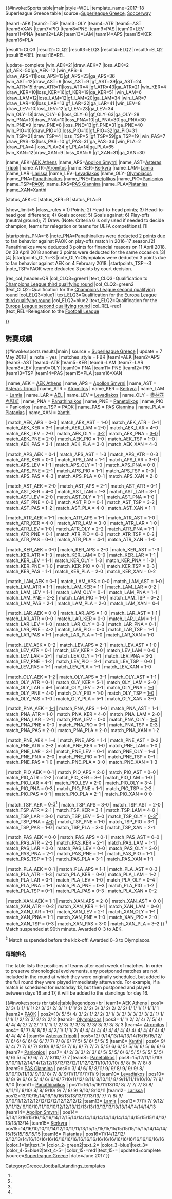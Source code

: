 </noinclude>{{\#invoke:Sports table|main|style=WDL
|template_name=2017–18 Superleague Greece table |source=[Superleague
Greece](http://superleaguegreece.net/en/scoreboard/2017-2018-superleague-70),
[Soccerway](https://int.soccerway.com/national/greece/super-league/20172018/regular-season/r42568/)

|team1=AEK |team2=TSP |team3=OLY |team4=ATR |team5=AST |team6=XAN
|team7=PIO |team8=PNE |team9=PAS |team10=LEV |team11=PNA |team12=LAR
|team13=LAM |team14=APS |team15=KER |team16=PLA

|result1=CLQ3 |result2=CLQ2 |result3=ELQ3 |result4=ELQ2 |result5=ELQ2
|result15=REL |result16=REL

|update=complete |win_AEK=21|draw_AEK=7 |loss_AEK=2
|gf_AEK=50|ga_AEK=12 |win_APS=6
|draw_APS=11|loss_APS=13|gf_APS=23|ga_APS=36
|win_AST=12|draw_AST=9 |loss_AST=9 |gf_AST=39|ga_AST=24
|win_ATR=15|draw_ATR=11|loss_ATR=4 |gf_ATR=43|ga_ATR=21 |win_KER=4
|draw_KER=10|loss_KER=16|gf_KER=19|ga_KER=51 |win_LAM=6
|draw_LAM=12|loss_LAM=12|gf_LAM=20|ga_LAM=34 |win_LAR=7
|draw_LAR=10|loss_LAR=13|gf_LAR=22|ga_LAR=41 |win_LEV=8
|draw_LEV=10|loss_LEV=12|gf_LEV=23|ga_LEV=34
|win_OLY=18|draw_OLY=6 |loss_OLY=6 |gf_OLY=63|ga_OLY=28
|win_PNA=10|draw_PNA=10|loss_PNA=10|gf_PNA=30|ga_PNA=30 |win_PNE=9
|draw_PNE=8 |loss_PNE=13|gf_PNE=31|ga_PNE=40
|win_PIO=10|draw_PIO=10|loss_PIO=10|gf_PIO=32|ga_PIO=31
|win_TSP=21|draw_TSP=4 |loss_TSP=5 |gf_TSP=59|ga_TSP=19 |win_PAS=7
|draw_PAS=13|loss_PAS=10|gf_PAS=31|ga_PAS=34 |win_PLA=2
|draw_PLA=4 |loss_PLA=24|gf_PLA=14|ga_PLA=65
|win_XAN=12|draw_XAN=9 |loss_XAN=9 |gf_XAN=31|ga_XAN=30

|name_AEK=[AEK
Athens](https://zh.wikipedia.org/wiki/AEK_Athens_F.C. "wikilink")
|name_APS=[Apollon
Smyrni](https://zh.wikipedia.org/wiki/Apollon_Smyrni_F.C. "wikilink")
|name_AST=[Asteras
Tripoli](https://zh.wikipedia.org/wiki/Asteras_Tripoli_F.C. "wikilink")
|name_ATR=[Atromitos](https://zh.wikipedia.org/wiki/Atromitos_F.C. "wikilink")
|name_KER=[Kerkyra](https://zh.wikipedia.org/wiki/PAE_Kerkyra "wikilink")
|name_LAM=[Lamia](https://zh.wikipedia.org/wiki/Lamia_F.C. "wikilink")
|name_LAR=[Larissa](https://zh.wikipedia.org/wiki/Athlitiki_Enosi_Larissa_F.C. "wikilink")
|name_LEV=[Levadiakos](https://zh.wikipedia.org/wiki/Levadiakos_F.C. "wikilink")
|name_OLY=[Olympiacos](https://zh.wikipedia.org/wiki/Olympiacos_F.C. "wikilink")
|name_PNA=[Panathinaikos](https://zh.wikipedia.org/wiki/Panathinaikos_F.C. "wikilink")
|name_PNE=[Panetolikos](https://zh.wikipedia.org/wiki/Panetolikos_F.C. "wikilink")
|name_PIO=[Panionios](https://zh.wikipedia.org/wiki/Panionios_F.C. "wikilink")
|name_TSP=[PAOK](https://zh.wikipedia.org/wiki/PAOK_FC "wikilink")
|name_PAS=[PAS
Giannina](https://zh.wikipedia.org/wiki/PAS_Giannina_F.C. "wikilink")
|name_PLA=[Platanias](https://zh.wikipedia.org/wiki/Platanias_F.C. "wikilink")
|name_XAN=[Xanthi](https://zh.wikipedia.org/wiki/Xanthi_F.C. "wikilink")

|status_AEK=C |status_KER=R |status_PLA=R

|show_limit=5 |class_rules = 1) Points; 2) Head-to-head points; 3)
Head-to-head goal difference; 4) Goals scored; 5) Goals against; 6)
Play-offs (neutral ground); 7) Draw.
(Note: Criteria 6 is only used if needed to decide champion, teams for
relegation or teams for UEFA competitions).\[1\]

|startpoints_PNA=-8 |note_PNA=Panathinaikos were deducted 2 points due
to fan behavior against PAOK on play-offs match in 2016–17
season.\[2\]
Panathinaikos were deducted 3 points for financial reasons on 11 April
2018. On 23 April 2018 another 3 points were deducted for the same
occasion.\[3\]\[4\] |startpoints_OLY=-3 |note_OLY=Olympiakos were
deducted 3 points due to fan behavior against AEK on 4 February 2018.
|startpoints_TSP=-3 |note_TSP=PAOK were deducted 3 points by court
decision.

|res_col_header=QR |col_CLQ3=green1 |text_CLQ3=Qualification to
[Champions League third qualifying
round](https://zh.wikipedia.org/wiki/2018–19_UEFA_Champions_League#Third_qualifying_round "wikilink")
|col_CLQ2=green2 |text_CLQ2=Qualification for the [Champions League
second qualifying
round](https://zh.wikipedia.org/wiki/2018–19_UEFA_Champions_League#Second_qualifying_round "wikilink")
|col_ELQ3=blue1 |text_ELQ3=Qualification for the [Europa League third
qualifying
round](https://zh.wikipedia.org/wiki/2018–19_UEFA_Europa_League#Third_qualifying_round "wikilink")
|col_ELQ2=blue2 |text_ELQ2=Qualification for the [Europa League second
qualifying
round](https://zh.wikipedia.org/wiki/2018–19_UEFA_Europa_League#Second_qualifying_round "wikilink")
|col_REL=red1 |text_REL=Relegation to the [Football
League](https://zh.wikipedia.org/wiki/2018–19_Football_League_\(Greece\) "wikilink")

}}<noinclude>  </noinclude>

## 對賽成績

{{\#invoke:sports results|main | source = [Superleague
Greece](http://www.superleaguegreece.net/en/schedule/2017-2018-16) |
update = 7 May 2018 | a_note = yes | matches_style = FBR |team1=AEK
|team2=APS |team3=AST |team4=ATR |team5=KER |team6=LAM |team7=LAR
|team8=LEV |team9=OLY |team10= PNA |team11= PNE |team12= PIO |team13=TSP
|team14=PAS |team15=PLA |team16=XAN

| name_AEK = [AEK
Athens](https://zh.wikipedia.org/wiki/AEK雅典 "wikilink") | name_APS
= [Apollon
Smyrni](https://zh.wikipedia.org/wiki/Apollon_Smyrni_F.C. "wikilink") |
name_AST = [Asteras
Tripoli](https://zh.wikipedia.org/wiki/Asteras_Tripoli_F.C. "wikilink")
| name_ATR =
[Atromitos](https://zh.wikipedia.org/wiki/Atromitos_F.C. "wikilink") |
name_KER =
[Kerkyra](https://zh.wikipedia.org/wiki/PAE_Kerkyra "wikilink") |
name_LAM = [Lamia](https://zh.wikipedia.org/wiki/Lamia_F.C. "wikilink")
| name_LAR =
[AEL](https://zh.wikipedia.org/wiki/Athlitiki_Enosi_Larissa_F.C. "wikilink")
| name_LEV =
[Levadiakos](https://zh.wikipedia.org/wiki/Levadiakos_F.C. "wikilink") |
name_OLY =
[奧林匹克科斯](https://zh.wikipedia.org/wiki/奧林匹克科斯足球俱樂部 "wikilink")
| name_PNA =
[Panathinaikos](https://zh.wikipedia.org/wiki/Panathinaikos_F.C. "wikilink")
| name_PNE =
[Panetolikos](https://zh.wikipedia.org/wiki/Panetolikos_F.C. "wikilink")
| name_PIO =
[Panionios](https://zh.wikipedia.org/wiki/Panionios_G.S.S. "wikilink") |
name_TSP = [PAOK](https://zh.wikipedia.org/wiki/PAOK_FC "wikilink") |
name_PAS = [PAS
Giannina](https://zh.wikipedia.org/wiki/PAS_Giannina_F.C. "wikilink") |
name_PLA =
[Platanias](https://zh.wikipedia.org/wiki/Platanias_F.C. "wikilink") |
name_XAN =
[Xanthi](https://zh.wikipedia.org/wiki/Xanthi_F.C. "wikilink")

| match_AEK_APS = 0–0 | match_AEK_AST = 1–0 | match_AEK_ATR = 0–1
| match_AEK_KER = 3–1 | match_AEK_LAM = 2–0 | match_AEK_LAR = 4–0
| match_AEK_LEV = 2-0 | match_AEK_OLY =
[3-2](https://zh.wikipedia.org/wiki/Olympiacos–A.E.K._rivalry "wikilink")
| match_AEK_PNA =
[3–0](https://zh.wikipedia.org/wiki/A.E.K.–Panathinaikos_rivalry "wikilink")
| match_AEK_PNE = 2–0 | match_AEK_PIO = 1–0 | match_AEK_TSP =
[1–0](https://zh.wikipedia.org/wiki/Double-headed_eagles_derby "wikilink")
| match_AEK_PAS = 3-1 | match_AEK_PLA = 3-0 | match_AEK_XAN = 4-0

| match_APS_AEK = 0-1 | match_APS_AST = 1-3 | match_APS_ATR = 0-3
| match_APS_KER = 0-0 | match_APS_LAM = 1-1 | match_APS_LAR = 3-0
| match_APS_LEV = 1-1 | match_APS_OLY = 1-0 | match_APS_PNA = 0-0
| match_APS_PNE = 2-1 | match_APS_PIO = 1–1 | match_APS_TSP = 0-0
| match_APS_PAS = 4–3 | match_APS_PLA = 0–1 | match_APS_XAN = 2-0

| match_AST_AEK = 2-0 | match_AST_APS = 2-1 | match_AST_ATR = 0-1
| match_AST_KER = 4–0 | match_AST_LAM = 1–3 | match_AST_LAR = 3-1
| match_AST_LEV = 2-0 | match_AST_OLY = 1-1 | match_AST_PNA = 1-0
| match_AST_PNE = 0-0 | match_AST_PIO = 0-1 | match_AST_TSP = 3-2
| match_AST_PAS = 1–2 | match_AST_PLA = 4-0 | match_AST_XAN = 1-1

| match_ATR_AEK = 1–1 | match_ATR_APS = 1–1 | match_ATR_AST = 1-0
| match_ATR_KER = 4-0 | match_ATR_LAM = 3–0 | match_ATR_LAR = 1-0
| match_ATR_LEV = 1-0 | match_ATR_OLY = 2–2 | match_ATR_PNA = 1-1
| match_ATR_PNE = 0-1 | match_ATR_PIO = 0–0 | match_ATR_TSP = 0-2
| match_ATR_PAS = 0–0 | match_ATR_PLA = 4-1 | match_ATR_XAN = 1-0

| match_KER_AEK = 0-0 | match_KER_APS = 2-0 | match_KER_AST = 1-3
| match_KER_ATR = 1–3 | match_KER_LAM = 0-0 | match_KER_LAR = 1–1
| match_KER_LEV = 1-1 | match_KER_OLY = 1-3 | match_KER_PNA = 1-0
| match_KER_PNE = 1-0 | match_KER_PIO = 0–1 | match_KER_TSP = 0–3
| match_KER_PAS = 1-1 | match_KER_PLA = 2-0 | match_KER_XAN = 0-2

| match_LAM_AEK = 0–1 | match_LAM_APS = 0-0 | match_LAM_AST = 1-0
| match_LAM_ATR = 1-1 | match_LAM_KER = 1-1 | match_LAM_LAR = 0-2
| match_LAM_LEV = 1-1 | match_LAM_OLY = 0−1 | match_LAM_PNA = 1-1
| match_LAM_PNE = 2–2 | match_LAM_PIO = 1-0 | match_LAM_TSP = 0−2
| match_LAM_PAS = 2-1 | match_LAM_PLA = 2-0 | match_LAM_XAN = 0–1

| match_LAR_AEK = 0–0 | match_LAR_APS = 1-0 | match_LAR_AST = 1-1
| match_LAR_ATR = 0–0 | match_LAR_KER = 0-0 | match_LAR_LAM = 1-1
| match_LAR_LEV = 1–0 | match_LAR_OLY = 0–3 | match_LAR_PNA = 0-1
| match_LAR_PNE = 4-2 | match_LAR_PIO = 0-0 | match_LAR_TSP = 1–1
| match_LAR_PAS = 1–1 | match_LAR_PLA = 1–0 | match_LAR_XAN = 1-0

| match_LEV_AEK = 0–2 | match_LEV_APS = 2-1 | match_LEV_AST = 1-0
| match_LEV_ATR = 0-1 | match_LEV_KER = 2-0 | match_LEV_LAM = 0-0
| match_LEV_LAR = 2–1 | match_LEV_OLY = 1-1 | match_LEV_PNA = 3-2
| match_LEV_PNE = 1-2 | match_LEV_PIO = 2-1 | match_LEV_TSP = 0–0
| match_LEV_PAS = 1-1 | match_LEV_PLA = 1–1 | match_LEV_XAN = 1-0

| match_OLY_AEK =
[1–2](https://zh.wikipedia.org/wiki/Olympiacos–A.E.K._rivalry "wikilink")
| match_OLY_APS = 3–1 | match_OLY_AST = 1-1 | match_OLY_ATR = 0-1
| match_OLY_KER = 5-1 | match_OLY_LAM = 2–0 | match_OLY_LAR = 4–1
| match_OLY_LEV = 2-1 | match_OLY_PNA =
[1–1](https://zh.wikipedia.org/wiki/Derby_of_the_eternal_enemies "wikilink")
| match_OLY_PNE = 4-0 | match_OLY_PIO = 1-0 | match_OLY_TSP =
[1-0](https://zh.wikipedia.org/wiki/Olympiacos–PAOK_rivalry "wikilink")
| match_OLY_PAS = 1-0 | match_OLY_PLA = 5–1 | match_OLY_XAN = 3–0

| match_PNA_AEK =
[1–1](https://zh.wikipedia.org/wiki/A.E.K.–Panathinaikos_rivalry "wikilink")
| match_PNA_APS = 1–0 | match_PNA_AST = 1-1 | match_PNA_ATR = 1-0
| match_PNA_KER = 4–0 | match_PNA_LAM = 2–0 | match_PNA_LAR = 2-1
| match_PNA_LEV = 0-0 | match_PNA_OLY =
[1–0](https://zh.wikipedia.org/wiki/Derby_of_the_eternal_enemies "wikilink")
| match_PNA_PNE = 0-0 | match_PNA_PIO = 0–1 | match_PNA_TSP =
[0-3](https://zh.wikipedia.org/wiki/Panathinaikos-PAOK_rivalry "wikilink")
| match_PNA_PAS = 2–0 | match_PNA_PLA = 2–0 | match_PNA_XAN = 1-2

| match_PNE_AEK = 1–4 | match_PNE_APS = 1-1 | match_PNE_AST = 0-2
| match_PNE_ATR = 2–2 | match_PNE_KER = 1-0 | match_PNE_LAM = 1-0
| match_PNE_LAR = 3-1 | match_PNE_LEV = 0–1 | match_PNE_OLY = 1-4
| match_PNE_PNA = 2–0 | match_PNE_PIO = 1-1 | match_PNE_TSP = 0–1
| match_PNE_PAS = 1-0 | match_PNE_PLA = 3–0 | match_PNE_XAN = 1–3

| match_PIO_AEK = 0-1 | match_PIO_APS = 2-0 | match_PIO_AST = 0–0
| match_PIO_ATR = 2-2 | match_PIO_KER = 3–1 | match_PIO_LAM = 1-0
| match_PIO_LAR = 4-1 | match_PIO_LEV = 2-0 | match_PIO_OLY = 3-4
| match_PIO_PNA = 0-3 | match_PIO_PNE = 1-1 | match_PIO_TSP = 2-2
| match_PIO_PAS = 0-1 | match_PIO_PLA = 2-1 | match_PIO_XAN = 0-0

| match_TSP_AEK =
[0-3<sup>1</sup>](https://zh.wikipedia.org/wiki/Double-headed_eagles_derby "wikilink")
| match_TSP_APS = 3-0 | match_TSP_AST = 2-0 | match_TSP_ATR = 2-1
| match_TSP_KER = 3-1 | match_TSP_LAM = 4-0 | match_TSP_LAR = 3-0
| match_TSP_LEV = 5–0 | match_TSP_OLY =
[0-3<sup>2</sup>](https://zh.wikipedia.org/wiki/Olympiacos–PAOK_rivalry "wikilink")
| match_TSP_PNA =
[4-0](https://zh.wikipedia.org/wiki/Panathinaikos-PAOK_rivalry "wikilink")
| match_TSP_PNE = 1-0 | match_TSP_PIO = 3-1 | match_TSP_PAS = 1-0
| match_TSP_PLA = 3-0 | match_TSP_XAN = 2-1

| match_PAS_AEK = 0-0 | match_PAS_APS = 0-1 | match_PAS_AST = 0–0
| match_PAS_ATR = 2-2 | match_PAS_KER = 2–1 | match_PAS_LAM = 1-1
| match_PAS_LAR = 0-0 | match_PAS_LEV = 0–0 | match_PAS_OLY = 3-0
| match_PAS_PNA = 2-1 | match_PAS_PNE = 1–1 | match_PAS_PIO = 1-1
| match_PAS_TSP = 1-3 | match_PAS_PLA = 3-1 | match_PAS_XAN = 1-1

| match_PLA_AEK = 0-1 | match_PLA_APS = 1–1 | match_PLA_AST = 0–3
| match_PLA_ATR = 1-3 | match_PLA_KER = 0–0 | match_PLA_LAM = 1–2
| match_PLA_LAR = 0-1 | match_PLA_LEV = 1-0 | match_PLA_OLY = 0–4
| match_PLA_PNA = 1–1 | match_PLA_PNE = 0–3 | match_PLA_PIO = 1-2
| match_PLA_TSP = 0–1 | match_PLA_PAS = 0–3 | match_PLA_XAN = 0–2

| match_XAN_AEK = 1-1 | match_XAN_APS = 2–0 | match_XAN_AST = 0-0
| match_XAN_ATR = 0–2 | match_XAN_KER = 1-1 | match_XAN_LAM = 0–0
| match_XAN_LAR = 1-0 | match_XAN_LEV = 2-1 | match_XAN_OLY = 1–1
| match_XAN_PNA = 1-1 | match_XAN_PNE = 1–0 | match_XAN_PIO = 2–0
| match_XAN_TSP = 0–3 | match_XAN_PAS = 3-0 | match_XAN_PLA = 3–2
}} <sup>1</sup> Match suspended at 90th minute. Awarded 0–3 to AEK.

<sup>2</sup> Match suspended before the kick-off. Awarded 0–3 to
Olympiacos.

### 每輪排名

The table lists the positions of teams after each week of matches. In
order to preserve chronological evolvements, any postponed matches are
not included in the round at which they were originally scheduled, but
added to the full round they were played immediately afterwards. For
example, if a match is scheduled for matchday 13, but then postponed and
played between days 16 and 17, it will be added to the standings for day
16.

{{\#invoke:sports rbr table|table|legendpos=br |team1= [AEK
Athens](https://zh.wikipedia.org/wiki/AEK_Athens_F.C. "wikilink") |
pos1= 2/ 3/ 1/ 1/ 1/ 1/ 2/ 3/ 3/ 2/ 3/ 1/ 1/ 1/ 2/ 2/ 2/ 3/ 3/ 2/ 2/ 2/
2/ 1/ 1/ 1/ 1/ 1/ 1/ 1 |team2=
[PAOK](https://zh.wikipedia.org/wiki/PAOK_FC "wikilink") | pos2=10/ 5/
5/ 4/ 3/ 2/ 1/ 2/ 2/ 3/ 1/ 3/ 3/ 3/ 3/ 3/ 3/ 2/ 1/ 1/ 1/ 1/ 1/ 2/ 2/ 2/
2/ 2/ 2/ 2 |team3=
[Olympiacos](https://zh.wikipedia.org/wiki/Olympiacos_F.C. "wikilink") |
pos3= 1/ 1/ 2/ 2/ 4/ 7/ 5/ 4/ 4/ 4/ 4/ 2/ 2/ 2/ 1/ 1/ 1/ 1/ 2/ 3/ 3/ 3/
3/ 3/ 3/ 3/ 3/ 3/ 3/ 3 |team4=
[Atromitos](https://zh.wikipedia.org/wiki/Atromitos_F.C. "wikilink") |
pos4= 6/ 7/ 8/ 8/ 5/ 4/ 3/ 1/ 1/ 1/ 2/ 4/ 4/ 4/ 4/ 4/ 4/ 4/ 4/ 4/ 4/ 4/
4/ 4/ 4/ 4/ 4/ 4/ 4/ 4 |team5= [Asteras
Tripoli](https://zh.wikipedia.org/wiki/Asteras_Tripoli_F.C. "wikilink")
| pos5=12/ 9/14/13/14/13/14/15/15/15/12/ 7/ 6/ 6/ 6/ 6/ 6/ 6/ 7/ 7/ 7/
8/ 9/ 7/ 5/ 5/ 6/ 5/ 5/ 5 |team6=
[Xanthi](https://zh.wikipedia.org/wiki/Xanthi_F.C. "wikilink") | pos6=
9/ 6/ 4/ 7/ 7/ 6/ 7/ 8/10/ 8/ 5/ 5/ 7/ 9/ 9/ 7/ 7/ 7/ 5/ 5/ 6/ 6/ 5/ 5/
6/ 6/ 5/ 6/ 6/ 6 |team7=
[Panionios](https://zh.wikipedia.org/wiki/Panionios_G.S.S. "wikilink") |
pos7= 4/ 2/ 3/ 3/ 2/ 3/ 6/ 5/ 5/ 5/ 6/ 6/ 5/ 5/ 5/ 5/ 5/ 5/ 6/ 6/ 5/ 5/
6/ 6/ 7/ 7/ 8/10/ 7/ 7 |team8=
[Panetolikos](https://zh.wikipedia.org/wiki/Panetolikos_F.C. "wikilink")
| pos8=15/12/11/15/10/
8/10/11/12/14/14/12/12/13/13/13/12/11/12/12/11/10/10/10/ 8/ 8/ 9/ 7/ 8/
8 |team9= [PAS
Giannina](https://zh.wikipedia.org/wiki/PAS_Giannina_F.C. "wikilink") |
pos9= 3/ 4/ 6/ 5/ 8/11/ 9/ 9/ 8/ 9/ 9/ 9/ 8/ 8/10/10/11/13/ 9/10/ 8/ 7/
8/ 9/11/11/11/11/11/ 9 |team10=
[Levadiakos](https://zh.wikipedia.org/wiki/Levadiakos_F.C. "wikilink") |
pos10= 8/ 8/ 9/ 6/ 6/ 5/ 4/ 6/ 6/ 6/ 7/10/11/12/ 8/11/ 8/10/11/ 8/
9/11/11/11/10/10/ 7/ 9/ 9/10 |team11=
[Panathinaikos](https://zh.wikipedia.org/wiki/Panathinaikos_F.C. "wikilink")
| pos11=16/15/16/11/13/10/ 8/ 7/ 7/ 7/ 8/ 8/ 9/11/11/ 9/10/ 8/ 8/ 9/10/
9/ 7/ 8/ 9/ 9/10/ 8/10/11 |team12=
[Larissa](https://zh.wikipedia.org/wiki/Athlitiki_Enosi_Larissa_F.C. "wikilink")
| pos12=13/10/15/14/16/15/16/13/13/13/11/13/13/ 7/ 7/ 8/ 9/
9/10/11/12/12/12/12/12/12/12/12/12/12 |team13=
[Lamia](https://zh.wikipedia.org/wiki/Lamia_F.C. "wikilink") | pos13=
7/11/ 7/ 9/12/ 9/11/12/
9/10/10/11/10/10/12/12/13/12/13/13/13/13/13/13/13/14/14/14/14/13
|team14=
[Apollon Smyrni](https://zh.wikipedia.org/wiki/Apollon_Smyrni_F.C. "wikilink")
| pos14=
5/13/13/16/15/16/15/16/14/12/15/14/14/14/14/14/14/14/14/14/14/15/15/15/14/13/13/13/13/14
|team15= [Kerkyra](https://zh.wikipedia.org/wiki/PAE_Kerkyra "wikilink")
|
pos15=14/16/10/10/11/14/12/10/11/11/13/15/15/15/15/15/15/15/15/15/15/14/14/14/15/15/15/15/15/15
|team16=
[Platanias](https://zh.wikipedia.org/wiki/Platanias_F.C. "wikilink") |
pos16=11/14/12/12/
9/12/13/14/16/16/16/16/16/16/16/16/16/16/16/16/16/16/16/16/16/16/16/16/16/16
|color_1=1st|text_1= |color_2=green2|text_2=
|color_3=blue1|text_3= |color_4-5=blue2|text_4-5=
|color_15-=red1|text_15-= |updated=complete |source=[Superleague
Greece](http://www.superleaguegreece.net/el/scoreboard) |date=June 2017
}}

[Category:Greece_football_standings_templates](https://zh.wikipedia.org/wiki/Category:Greece_football_standings_templates "wikilink")

1.
2.
3.
4.